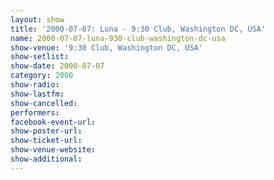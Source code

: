 ```yaml
---
layout: show
title: '2000-07-07: Luna - 9:30 Club, Washington DC, USA'
name: 2000-07-07-luna-930-club-washington-dc-usa
show-venue: '9:30 Club, Washington DC, USA'
show-setlist: 
show-date: 2000-07-07
category: 2000
show-radio: 
show-lastfm: 
show-cancelled: 
performers: 
facebook-event-url: 
show-poster-url: 
show-ticket-url: 
show-venue-website: 
show-additional: 
---
```



